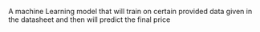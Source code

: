 A machine Learning model that will train on certain provided data given in the datasheet and then will predict 
the final price
